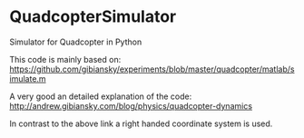 # QuadcopterSimulator
Simulator for Quadcopter in Python

This code is mainly based on:
https://github.com/gibiansky/experiments/blob/master/quadcopter/matlab/simulate.m

A very good an detailed explanation of the code:
http://andrew.gibiansky.com/blog/physics/quadcopter-dynamics

In contrast to the above link a right handed coordinate system is used.
